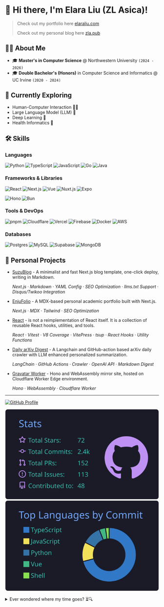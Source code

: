 # 👋 Hi there, I'm Elara Liu (ZL Asica)!

> Check out my portfolio here [elaraliu.com](https://elaraliu.com/)
>
> Check out my personal blog here [zla.pub](https://zla.pub/)

## 👩‍💻 About Me

- 🎓 **Master's in Computer Science** @ Northwestern University `(2024 - 2026)`
- 🎓 **Double Bachelor's (Honors)** in Computer Science and Informatics @ UC Irvine `(2020 - 2024)`

## 🌱 Currently Exploring

- Human-Computer Interaction 🕵️‍♀️
- Large Language Model (LLM) 🤖
- Deep Learning 🧠
- Health Informatics 🏥

## 🛠️ Skills

### Languages

![Python][python-badge] ![TypeScript][typescript-badge] ![JavaScript][javascript-badge] ![Go][go-badge] ![Java][java-badge]

### Frameworks & Libraries

![React][react-badge] ![Next.js][nextjs-badge] ![Vue][vue-badge] ![Nuxt.js][nuxt-badge] ![Expo][expo-badge]

![Hono][hono-badge] ![Bun][bun-badge]

### Tools & DevOps

![pnpm][pnpm-badge] ![Cloudflare][cloudflare-badge] ![Vercel][vercel-badge]
![Firebase][firebase-badge] ![Docker][docker-badge] ![AWS][aws-badge]

### Databases

![Postgres][psql-badge] ![MySQL][mysql-badge] ![Supabase][supabase-badge] ![MongoDB][mongo-badge]

## 🧩 Personal Projects

- [SuzuBlog](https://github.com/ZL-Asica/SuzuBlog) - A minimalist and fast Next.js blog template, one-click deploy, writing in Markdown.

  _Next.js · Markdown · YAML Config · SEO Optimization · llms.txt Support · Disqus/Twikoo Integration_

- [EnjuFolio](https://github.com/ZL-Asica/Enju-Portfolio) - A MDX-based personal academic portfolio built with Next.js.

  _Next.js · MDX · Tailwind · SEO Optimization_

- [React](https://github.com/ZL-Asica/React) - is not a reimplementation of React itself. It is a collection of reusable React hooks, utilities, and tools.

  _React · Vitest · V8 Coverage · VitePress · tsup · React Hooks · Utility Functions_

- [Daily arXiv Digest](https://github.com/ZL-Asica/daily-arXiv-digest) - A Langchain and GitHub-action based arXiv daily crawler with LLM enhanced personalized summarization.

  _LangChain · GitHub Actions · Crawler · OpenAI API · Markdown Digest_

- [Gravatar Worker](https://github.com/ZL-Asica/Gravatar-Worker) - Hono and WebAssembly mirror site, hosted on Cloudflare Worker Edge environment.

  _Hono · WebAssembly · Cloudflare Worker_

---

[![GitHub Profile][gh-profile-card]][gh-profile-card-link]

[![GitHub Stats][gh-stats]][gh-profile-card-link]  [![Top Languages][gh-languages]][gh-profile-card-link] 

<details>
  <summary>Ever wondered where my time goes? ⏳🔍</summary>

  [![GitHub Time][gh-time]][gh-profile-card-link] 

</details>

<!--
[gitHub-streak-img]: https://streak-stats.demolab.com?user=ZL-Asica&theme=ambient-gradient&hide_border=true&card_width=200&card_height=150&hide_total_contributions=true&hide_longest_streak=true
[streak-stats-link]: https://git.io/streak-stats

[github-stats-link]: https://github.com/anuraghazra/github-readme-stats
[github-stats-img]: https://github-readme-stats.vercel.app/api?username=zl-asica&show_icons=true&count_private=true&hide_title=true&hide_rank=true
[top-languages-img]: https://github-readme-stats.vercel.app/api/top-langs/?username=zl-asica&layout=compact&hide=css,liquid,scss
-->

[cloudflare-badge]: https://img.shields.io/badge/Cloudflare-F38020?logo=Cloudflare&logoColor=white
[expo-badge]: https://img.shields.io/badge/Expo-000020?logo=expo&logoColor=fff
[firebase-badge]: https://img.shields.io/badge/Firebase-039BE5?logo=Firebase&logoColor=white
[gh-languages]: https://raw.githubusercontent.com/ZL-Asica/ZL-Asica/main/profile-summary-card-output/tokyonight/2-most-commit-language.svg
[gh-time]: https://raw.githubusercontent.com/ZL-Asica/ZL-Asica/main/profile-summary-card-output/tokyonight/4-productive-time.svg
[gh-profile-card]: https://github-profile-summary-cards.vercel.app/api/cards/profile-details?username=ZL-Asica&theme=tokyonight
[gh-profile-card-link]: https://raw.githubusercontent.com/ZL-Asica/ZL-Asica/main/profile-summary-card-output/tokyonight/0-profile-details.svg
[gh-stats]: https://raw.githubusercontent.com/ZL-Asica/ZL-Asica/main/profile-summary-card-output/tokyonight/3-stats.svg
[hono-badge]: https://img.shields.io/badge/Hono-E36002?logo=hono&logoColor=fff
[javascript-badge]: https://img.shields.io/badge/-JavaScript-F7DF1E?logo=javascript&logoColor=black
[nextjs-badge]: https://img.shields.io/badge/Next.js-black?logo=next.js&logoColor=white
[nuxt-badge]: https://img.shields.io/badge/Nuxt-002E3B?logo=nuxt&logoColor=#00DC82
[python-badge]: https://img.shields.io/badge/-Python-3776AB?logo=python&logoColor=ffffff
[react-badge]: https://img.shields.io/badge/-React-61DAFB?logo=react&logoColor=black
[typescript-badge]: https://img.shields.io/badge/-TypeScript-3178C6?logo=typescript&logoColor=white
[vue-badge]: https://img.shields.io/badge/Vue-4FC08D?logo=vuedotjs&logoColor=fff
[vercel-badge]: https://img.shields.io/badge/Vercel-%23000000.svg?logo=vercel&logoColor=white
[aws-badge]: https://img.shields.io/badge/AWS-%23FF9900.svg?logo=amazon-web-services&logoColor=white
[mysql-badge]: https://img.shields.io/badge/MySQL-4479A1?logo=mysql&logoColor=fff
[psql-badge]: https://img.shields.io/badge/Postgres-%23316192.svg?logo=postgresql&logoColor=white
[supabase-badge]: https://img.shields.io/badge/Supabase-3FCF8E?logo=supabase&logoColor=fff
[mongo-badge]: https://img.shields.io/badge/MongoDB-%234ea94b.svg?logo=mongodb&logoColor=white
[docker-badge]: https://img.shields.io/badge/Docker-2496ED?logo=docker&logoColor=fff
[go-badge]: https://img.shields.io/badge/Go-%2300ADD8.svg?&logo=go&logoColor=white
[java-badge]: https://img.shields.io/badge/Java-%23ED8B00.svg?logo=openjdk&logoColor=white
[bun-badge]: https://img.shields.io/badge/Bun-000?logo=bun&logoColor=fff
[pnpm-badge]: https://img.shields.io/badge/pnpm-F69220?logo=pnpm&logoColor=fff

